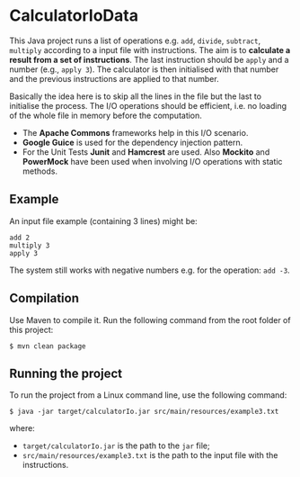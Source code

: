 CalculatorIoData
================

This Java project runs a list of operations e.g. `add`, `divide`, `subtract`, `multiply`
according to a input file with instructions.
The aim is to **calculate a result from a set of instructions**.
The last instruction should be `apply` and a number (e.g., `apply 3`).
The calculator is then initialised with that number and the previous instructions are applied to that number.

Basically the idea here is to skip all the lines in the file but the last to initialise the process.
The I/O operations should be efficient, i.e. no loading of the whole file in memory before the computation.

 - The **Apache Commons** frameworks help in this I/O scenario.
 - **Google Guice** is used for the dependency injection pattern.
 - For the Unit Tests **Junit** and **Hamcrest** are used. Also **Mockito** and **PowerMock** have been used when involving I/O operations with static methods.


Example
-------

An input file example (containing 3 lines) might be:

    add 2
    multiply 3
    apply 3

The system still works with negative numbers e.g. for the operation: `add -3`.


Compilation
-----------

Use Maven to compile it. Run the following command from the root folder of this project:

    $ mvn clean package


Running the project
-------------------

To run the project from a Linux command line, use the following command:

    $ java -jar target/calculatorIo.jar src/main/resources/example3.txt

where:

 - `target/calculatorIo.jar` is the path to the `jar` file;
 - `src/main/resources/example3.txt` is the path to the input file with the instructions.

